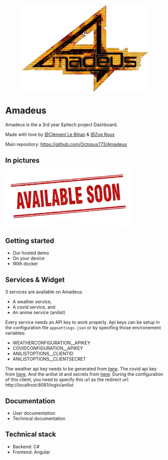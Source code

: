 <p align="center">
    <img src="./assets/amadeus_logo.png" alt="Amadeus Logo" style="width: 400px">
</p>

# Amadeus
Amadeus is the a 3rd year Epitech project Dashboard.

Made with love by [@Clément Le Bihan](https://github.com/Octopus773) & [@Zoe Roux](https://github.com/AnonymusRaccoon)

Main repository: https://github.com/Octopus773/Amadeus

## In pictures
<img src="./assets/available_soon.png" alt="Available Soon" style="width: 400px;">

## Getting started
- Our hosted demo
- On your device
- With docker

## Services & Widget

3 services are available on Amadeus:
 - A weather service,
 - A covid service, and
 - An anime service (anilist)

Every service needs an API key to work properly. Api keys can be setup in the configuration file `appsettings.json` or by
specifing those environement variables:
 - WEATHERCONFIGURATION__APIKEY
 - COVIDCONFIGURATION__APIKEY
 - ANILISTOPTIONS__CLIENTID
 - ANILISTOPTIONS__CLIENTSECRET

The weather api key needs to be generated from [here](https://www.weatherapi.com/my/).
The covid api key from [here](https://rapidapi.com/Gramzivi/api/covid-19-data/).
And the anilist id and secrets from [here](https://anilist.co/home). During the configuration of this client, you need
to specify this url as the redirect url: http://localhost:8081/login/anilist


## Documentation
- User documentation
- Technical documentation

## Technical stack
- Backend: C#
- Frontend: Angular